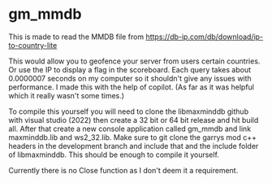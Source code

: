 # gm_mmdb

This is made to read the MMDB file from https://db-ip.com/db/download/ip-to-country-lite

This would allow you to geofence your server from users certain countries. Or use the IP to display a flag in the scoreboard.
Each query takes about 0.0000007 seconds on my computer so it shouldn't give any issues with performance.
I made this with the help of copilot. (As far as it was helpful which it really wasn't some times.)

To compile this yourself you will need to clone the libmaxminddb github with visual studio (2022) then create a 32 bit or 64 bit release and hit build all.
After that create a new console application called gm_mmdb and link maxminddb.lib and ws2_32.lib. Make sure to git clone the garrys mod c++ headers in the development branch and include that and the include folder of libmaxminddb.
This should be enough to compile it yourself.

Currently there is no Close function as I don't deem it a requirement.
